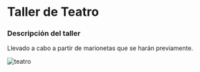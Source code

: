 # Taller de Teatro

### Descripción del taller

Llevado a cabo a partir de marionetas que se harán previamente.

![teatro](/Ludoteca-tolon-tolon/assets/images/teatro.png)
